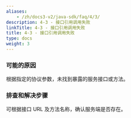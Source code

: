 ```yaml
---
aliases:
    - /zh/docs3-v2/java-sdk/faq/4/3/
description: 4-3 - 接口引用调用失败
linkTitle: 4-3 - 接口引用调用失败
title: 4-3 - 接口引用调用失败
type: docs
weight: 3
---
```




### 可能的原因

根据指定的协议参数，未找到暴露的服务接口或方法。

### 排查和解决步骤

可根据接口 URL 及方法名称，确认服务端是否存在。